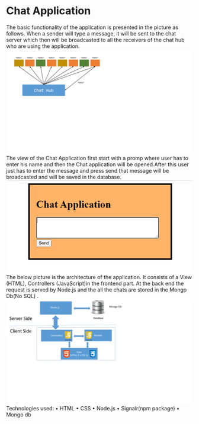 # Chat Application

The basic functionality of the application is presented in the picture as follows. When a sender will type a message, it will be sent to the chat server which then will be broadcasted to all the receivers of the chat hub who are using the application.![alt text](/Untitled1.png)The view of the Chat Application first start with a promp where user has to enter his name and then the Chat application will be opened.After this user just has to enter the message and press send that message will be broadcasted and will be saved in the database.![alt text](/Untitled2.PNG)The below picture is the architecture of the application. It consists of a View (HTML), Controllers (JavaScript)in the frontend part. At the back end the request is served by  Node.js and the all the chats are stored in the Mongo Db(No SQL) .![alt text](/Untitled.png)Technologies used:
•	HTML 
•	CSS
•	Node.js
•	Signalr(npm package)
•	Mongo db
